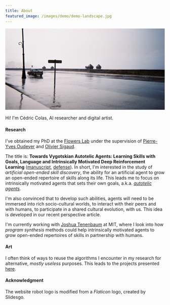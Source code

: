 ```yaml
---
title: About
featured_image: /images/demo/demo-landscape.jpg
---
```


<img class="image" src="/images/general/about_landscape.jpg" alt=""/>

Hi! I'm Cédric Colas, AI researcher and digital artist. 

#### Research

I've obtained my PhD at the [Flowers Lab](https://flowers.inria.fr/) under the supervision of [Pierre-Yves Oudeyer](http://www.pyoudeyer.com/) and [Olivier Sigaud](https://www.isir.upmc.fr/personnel/sigaud/). 

The title is: **Towards Vygotskian Autotelic Agents: Learning Skills with Goals, Language and Intrinsically Motivated Deep Reinforcement Learning** (<a 
href="/data/cedric_colas_manuscript.pdf" download>manuscript</a>, [defense](https://www.youtube.com/watch?v=x4vS557rhAM)). In short, I'm interested in the study of _artificial 
open-ended skill discovery_, the ability for an artificial agent to grow an open-ended repertoire of skills along its life. This leads me to focus on intrinsically motivated 
agents that sets their own goals, a.k.a. [_autotelic agents_](https://arxiv.org/abs/2012.09830). 

I'm also convinced that to develop such abilities, agents will need to be immersed into rich socio-cultural worlds, to interact with their peers and with humans, to participate 
in a shared cultural evolution, with us. This idea is developed in our recent perspective article.

I'm currently working with [Joshua Tenenbaum](https://mitibmwatsonailab.mit.edu/people/joshua-tenenbaum/) at MIT, where I look into how _program synthesis_ methods could help 
intrinsically motivated agents to grow open-ended repertoires of skills in partnership with humans. 

#### Art

I often think of ways to reuse the algorithms I encounter in my research for alternative, _mostly useless_ purposes. This leads to the projects presented <a href="/">here</a>. 


#### Acknowledgment

The website robot logo is modified from a *Flaticon* logo, created by Slidesgo.